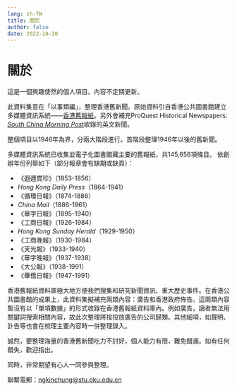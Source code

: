 ```yaml
---
lang: zh-TW
title: 關於
author: false
date: 2022-10-20
---
```

# 關於
這是一個興趣使然的個人項目。內容不定期更新。

此資料集意在「以事類編」，整理香港舊新聞。原始資料引自香港公共圖書館建立多媒體資訊系統——[香港舊報紙](https://mmis.hkpl.gov.hk/web/guest/old-hk-collection)。另外會補充ProQuest Historical Newspapers: [*South China Morning Post*](https://www.proquest.com/hnpsouthchinamorningpost/index)收錄的英文新聞。

整個項目以1946年為界，分兩大階段進行。首階段整理1946年以後的舊新聞。

多媒體資訊系統已收集並電子化圖書館藏主要的舊報紙，共145,656項條目。 依創辦年份列舉如下（部分報章會有缺期或缺頁）：

- 《遐邇貫珍》（1853-1856）
- *Hong Kong Daily Press*（1864-1941）
- 《循環日報》（1874-1886）
- *China Mail*（1886-1961）
- 《華字日報》（1895-1940）
- 《工商日報》（1926-1984）
- *Hong Kong Sunday Herald*（1929-1950）
- 《工商晚報》（1930-1984）
- 《天光報》（1933-1940）
- 《華字晚報》（1937-1938）
- 《大公報》（1938-1991）
- 《華僑日報》（1947-1991）

香港舊報紙資料庫極大地方便我們搜集和研究新聞資訊、重大歷史事件。在香港公共圖書館的成果上，此資料集擬補充兩類內容：廣告和香港政府佈告。這兩類內容暫沒有以「單項數據」的形式收錄在香港舊報紙資料庫內。例如廣告，讀者無法用關鍵詞搜索相關內容，故此次整理將按投放廣告的公司歸類。其他細項，如聲明、訃告等也會在梳理主要內容時一併整理錄入。

誠然，要整理海量的香港舊新聞吃力不討好，個人能力有限，難免錯漏。如有任何錯失，歡迎指出。

同時，非常期望有心人一同參與整理。

聯繫電郵：<ngkinchung@stu.pku.edu.cn>